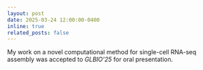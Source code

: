 ```yaml
---
layout: post
date: 2025-03-24 12:00:00-0400
inline: true
related_posts: false
---
```


My work on a novel computational method for single-cell RNA-seq assembly was accepted to *GLBIO'25* for oral presentation. 